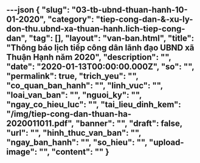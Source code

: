 ---json
{
    "slug": "03-tb-ubnd-thuan-hanh-10-01-2020",
    "category": "tiep-cong-dan-&-xu-ly-don-thu.ubnd-xa-thuan-hanh.lich-tiep-cong-dan",
    "tag": [],
    "layout": "van-ban.html",
    "title": "Thông báo lịch tiếp công dân lãnh đạo UBND xã Thuận Hạnh năm 2020",
    "description": "",
    "date": "2020-01-13T00:00:00.000Z",
    "so": "",
    "permalink": true,
    "trich_yeu": "",
    "co_quan_ban_hanh": "",
    "linh_vuc": "",
    "loai_van_ban": "",
    "nguoi_ky": "",
    "ngay_co_hieu_luc": "",
    "tai_lieu_dinh_kem": "/img/tiep-cong-dan-thuan-ha-2020011011.pdf",
    "banner": "",
    "draft": false,
    "url": "",
    "hinh_thuc_van_ban": "",
    "ngay_ban_hanh": "",
    "so_hieu": "",
    "upload-image": "",
    "__content__": ""
}
---
